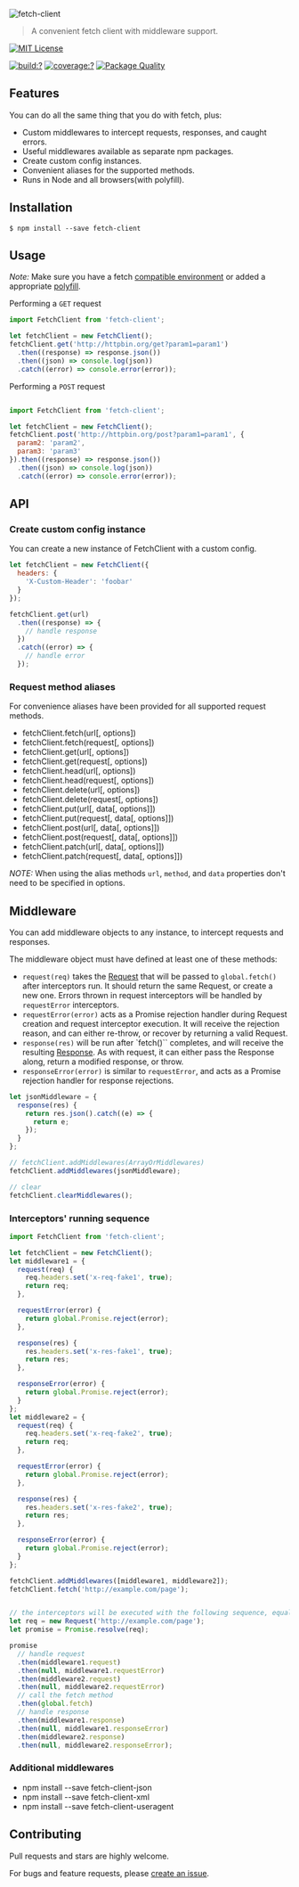 ![fetch-client](https://cdn.rawgit.com/bubkoo/fetch-client/aa46997/logo.svg)

> A convenient fetch client with middleware support.

[![MIT License](https://img.shields.io/badge/license-MIT_License-green.svg?style=flat-square)](https://github.com/bubkoo/fetch-client/blob/master/LICENSE)

[![build:?](https://img.shields.io/travis/bubkoo/fetch-client/master.svg?style=flat-square)](https://travis-ci.org/bubkoo/fetch-client)
[![coverage:?](https://img.shields.io/coveralls/bubkoo/fetch-client/master.svg?style=flat-square)](https://coveralls.io/github/bubkoo/fetch-client)
[![Package Quality](http://npm.packagequality.com/shield/fetch-client.svg)](http://packagequality.com/#?package=fetch-client)


## Features

You can do all the same thing that you do with fetch, plus:

- Custom middlewares to intercept requests, responses, and caught errors.
- Useful middlewares available as separate npm packages.
- Create custom config instances.
- Convenient aliases for the supported methods.
- Runs in Node and all browsers(with polyfill).

## Installation

```
$ npm install --save fetch-client
```

## Usage

*Note:* Make sure you have a fetch [compatible environment](http://caniuse.com/#search=fetch) or added a appropriate [polyfill](https://github.com/matthew-andrews/isomorphic-fetch).


Performing a `GET` request

```js
import FetchClient from 'fetch-client';

let fetchClient = new FetchClient();
fetchClient.get('http://httpbin.org/get?param1=param1')
  .then((response) => response.json())
  .then((json) => console.log(json))
  .catch((error) => console.error(error));
```

Performing a `POST` request

```js

import FetchClient from 'fetch-client';

let fetchClient = new FetchClient();
fetchClient.post('http://httpbin.org/post?param1=param1', {
  param2: 'param2',
  param3: 'param3'
}).then((response) => response.json())
  .then((json) => console.log(json))
  .catch((error) => console.error(error));
```

## API

### Create custom config instance

You can create a new instance of FetchClient with a custom config.

```js
let fetchClient = new FetchClient({
  headers: {
    'X-Custom-Header': 'foobar'
  }
});

fetchClient.get(url)
  .then((response) => {
    // handle response
  })
  .catch((error) => {
    // handle error
  });
```

### Request method aliases

For convenience aliases have been provided for all supported request methods.

- fetchClient.fetch(url[, options])
- fetchClient.fetch(request[, options])
- fetchClient.get(url[, options])
- fetchClient.get(request[, options])
- fetchClient.head(url[, options])
- fetchClient.head(request[, options])
- fetchClient.delete(url[, options])
- fetchClient.delete(request[, options])
- fetchClient.put(url[, data[, options]])
- fetchClient.put(request[, data[, options]])
- fetchClient.post(url[, data[, options]])
- fetchClient.post(request[, data[, options]])
- fetchClient.patch(url[, data[, options]])
- fetchClient.patch(request[, data[, options]])

*NOTE:* When using the alias methods `url`, `method`, and `data` properties don't need to be specified in options.


## Middleware

You can add middleware objects to any instance, to intercept requests and responses.

The middleware object must have defined at least one of these methods:

- `request(req)` takes the [Request](https://developer.mozilla.org/en-US/docs/Web/API/Request) that will be passed to `global.fetch()` after interceptors run. It should return the same Request, or create a new one. Errors thrown in request interceptors will be handled by `requestError` interceptors.
- `requestError(error)` acts as a Promise rejection handler during Request creation and request interceptor execution. It will receive the rejection reason, and can either re-throw, or recover by returning a valid Request.
- `response(res)` will be run after `fetch()`` completes, and will receive the resulting [Response](https://developer.mozilla.org/en-US/docs/Web/API/Response). As with request, it can either pass the Response along, return a modified response, or throw.
- `responseError(error)` is similar to `requestError`, and acts as a Promise rejection handler for response rejections.

```js
let jsonMiddleware = {
  response(res) {
    return res.json().catch((e) => {
      return e;
    });
  }
};

// fetchClient.addMiddlewares(ArrayOrMiddlewares)
fetchClient.addMiddlewares(jsonMiddleware);

// clear
fetchClient.clearMiddlewares();
```

### Interceptors' running sequence

```js
import FetchClient from 'fetch-client';

let fetchClient = new FetchClient();
let middleware1 = {
  request(req) {
    req.headers.set('x-req-fake1', true);
    return req;
  },

  requestError(error) {
    return global.Promise.reject(error);
  },

  response(res) {
    res.headers.set('x-res-fake1', true);
    return res;
  },

  responseError(error) {
    return global.Promise.reject(error);
  }
};
let middleware2 = {
  request(req) {
    req.headers.set('x-req-fake2', true);
    return req;
  },

  requestError(error) {
    return global.Promise.reject(error);
  },

  response(res) {
    res.headers.set('x-res-fake2', true);
    return res;
  },

  responseError(error) {
    return global.Promise.reject(error);
  }
};

fetchClient.addMiddlewares([middleware1, middleware2]);
fetchClient.fetch('http://example.com/page');


// the interceptors will be executed with the following sequence, equal with:
let req = new Request('http://example.com/page');
let promise = Promise.resolve(req);

promise
  // handle request
  .then(middleware1.request)
  .then(null, middleware1.requestError)
  .then(middleware2.request)
  .then(null, middleware2.requestError)
  // call the fetch method
  .then(global.fetch)
  // handle response
  .then(middleware1.response)
  .then(null, middleware1.responseError)
  .then(middleware2.response)
  .then(null, middleware2.responseError);
```

### Additional middlewares

- npm install --save fetch-client-json
- npm install --save fetch-client-xml
- npm install --save fetch-client-useragent


## Contributing

Pull requests and stars are highly welcome.

For bugs and feature requests, please [create an issue](https://github.com/bubkoo/fetch-client/issues/new).
